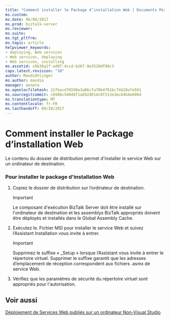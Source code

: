 ```yaml
---
title: "Comment installer le Package d’installation Web | Documents Microsoft"
ms.custom: 
ms.date: 06/08/2017
ms.prod: biztalk-server
ms.reviewer: 
ms.suite: 
ms.tgt_pltfrm: 
ms.topic: article
helpviewer_keywords:
- deploying, Web services
- Web services, deploying
- Web services, installing
ms.assetid: c6b38a2f-ad07-4ccd-b267-9e3510df88c3
caps.latest.revision: "10"
author: MandiOhlinger
ms.author: mandia
manager: anneta
ms.openlocfilehash: 21fbacd76598a3a86cfa70b4761bc74420afe561
ms.sourcegitcommit: cb908c540d8f1a692d01dc8f313e16cb4b4e696d
ms.translationtype: MT
ms.contentlocale: fr-FR
ms.lasthandoff: 09/20/2017
---
```

# <a name="how-to-install-the-web-setup-package"></a>Comment installer le Package d’installation Web
Le contenu du dossier de distribution permet d'installer le service Web sur un ordinateur de destination.  
  
### <a name="to-install-the-web-setup-package"></a>Pour installer le package d'installation Web  
  
1.  Copiez le dossier de distribution sur l’ordinateur de destination.  
  
    > [!IMPORTANT]
    >  Le composant d'exécution BizTalk Server doit être installé sur l'ordinateur de destination et les assemblys BizTalk appropriés doivent être déployés et installés dans le Global Assembly Cache.  
  
2.  Exécutez le. Fichier MSI pour installer le service Web et suivez l’Assistant Installation vous invite à entrer.  
  
    > [!IMPORTANT]
    >  Supprimez le suffixe « _Setup » lorsque l’Assistant vous invite à entrer le répertoire virtuel. Supprimer le suffixe garantit que les adresses d’emplacement de réception correspondent aux fichiers .asmx de service Web.  
  
3.  Vérifiez que les paramètres de sécurité du répertoire virtuel sont appropriés pour l'autorisation.  
  
## <a name="see-also"></a>Voir aussi  
 [Déploiement de Services Web publiés sur un ordinateur Non-Visual Studio](../core/deploying-published-web-services-on-a-non-visual-studio-computer.md)